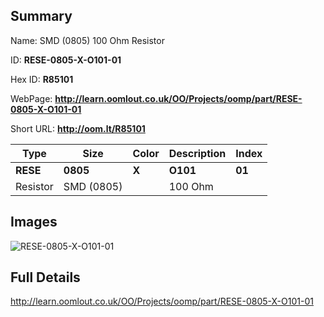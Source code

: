 

## Summary
 
Name:  SMD (0805) 100 Ohm Resistor 

ID: __RESE-0805-X-O101-01__

Hex ID: __R85101__

WebPage: __http://learn.oomlout.co.uk/OO/Projects/oomp/part/RESE-0805-X-O101-01__

Short URL: __http://oom.lt/R85101__


| Type   | Size   | Color   | Description   | Index   |    
| ----- | ------   | ------   | -----   | ----   |    
| __RESE__   					| __0805__   					| __X__    						| __O101__    					| __01__ |    
| Resistor		| SMD (0805)	| 		| 100 Ohm	| 	|

## Images
![RESE-0805-X-O101-01](http://oomlout.com/oomp-gen/parts/RESE-0805-X-O101-01/RESE-0805-X-O101-01_420.jpg)

## Full Details

 http://learn.oomlout.co.uk/OO/Projects/oomp/part/RESE-0805-X-O101-01

